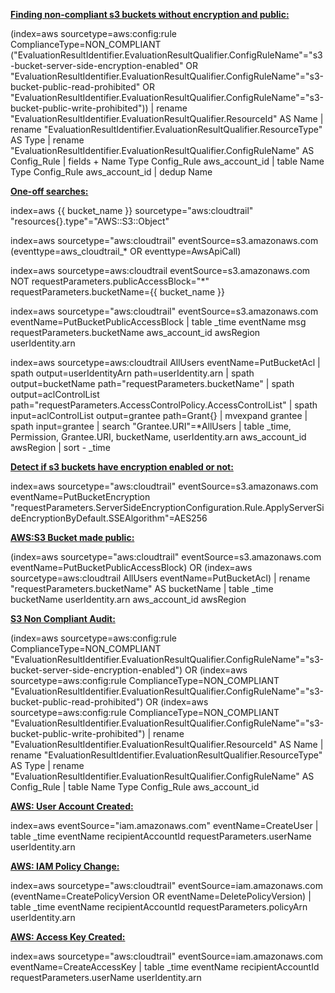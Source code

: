 <u>__Finding non-compliant s3 buckets without encryption and public:__</u>

(index=aws sourcetype=aws:config:rule ComplianceType=NON_COMPLIANT ("EvaluationResultIdentifier.EvaluationResultQualifier.ConfigRuleName"="s3-bucket-server-side-encryption-enabled" OR
"EvaluationResultIdentifier.EvaluationResultQualifier.ConfigRuleName"="s3-bucket-public-read-prohibited" OR "EvaluationResultIdentifier.EvaluationResultQualifier.ConfigRuleName"="s3-bucket-public-write-prohibited"))
| rename "EvaluationResultIdentifier.EvaluationResultQualifier.ResourceId" AS Name
| rename "EvaluationResultIdentifier.EvaluationResultQualifier.ResourceType" AS Type
| rename "EvaluationResultIdentifier.EvaluationResultQualifier.ConfigRuleName" AS Config_Rule
| fields + Name Type Config_Rule aws_account_id
| table Name Type Config_Rule aws_account_id
| dedup Name

<u>__One-off searches:__</u>

index=aws {{ bucket_name }} sourcetype="aws:cloudtrail" "resources{}.type"="AWS::S3::Object"

index=aws sourcetype="aws:cloudtrail" eventSource=s3.amazonaws.com (eventtype=aws_cloudtrail_* OR eventtype=AwsApiCall)

index=aws sourcetype=aws:cloudtrail eventSource=s3.amazonaws.com NOT requestParameters.publicAccessBlock="*" requestParameters.bucketName={{ bucket_name }}

index=aws sourcetype="aws:cloudtrail" eventSource=s3.amazonaws.com eventName=PutBucketPublicAccessBlock
| table _time eventName msg requestParameters.bucketName aws_account_id awsRegion userIdentity.arn

index=aws sourcetype=aws:cloudtrail AllUsers eventName=PutBucketAcl 
| spath output=userIdentityArn path=userIdentity.arn 
| spath output=bucketName path="requestParameters.bucketName" 
| spath output=aclControlList path="requestParameters.AccessControlPolicy.AccessControlList" 
| spath input=aclControlList output=grantee path=Grant{} 
| mvexpand grantee 
| spath input=grantee 
| search "Grantee.URI"=*AllUsers 
| table _time, Permission, Grantee.URI, bucketName, userIdentity.arn aws_account_id awsRegion
| sort - _time

<u>__Detect if s3 buckets have encryption enabled or not:__</u>

index=aws sourcetype="aws:cloudtrail" eventSource=s3.amazonaws.com eventName=PutBucketEncryption "requestParameters.ServerSideEncryptionConfiguration.Rule.ApplyServerSideEncryptionByDefault.SSEAlgorithm"=AES256

<u>__AWS:S3 Bucket made public:__</u>

(index=aws sourcetype="aws:cloudtrail" eventSource=s3.amazonaws.com eventName=PutBucketPublicAccessBlock) OR
(index=aws sourcetype=aws:cloudtrail AllUsers eventName=PutBucketAcl)
| rename "requestParameters.bucketName" AS bucketName
| table _time bucketName userIdentity.arn aws_account_id awsRegion

<u>__S3 Non Compliant Audit:__</u>

(index=aws sourcetype=aws:config:rule ComplianceType=NON_COMPLIANT "EvaluationResultIdentifier.EvaluationResultQualifier.ConfigRuleName"="s3-bucket-server-side-encryption-enabled") OR
(index=aws sourcetype=aws:config:rule ComplianceType=NON_COMPLIANT "EvaluationResultIdentifier.EvaluationResultQualifier.ConfigRuleName"="s3-bucket-public-read-prohibited") OR
(index=aws sourcetype=aws:config:rule ComplianceType=NON_COMPLIANT "EvaluationResultIdentifier.EvaluationResultQualifier.ConfigRuleName"="s3-bucket-public-write-prohibited")
| rename "EvaluationResultIdentifier.EvaluationResultQualifier.ResourceId" AS Name
| rename "EvaluationResultIdentifier.EvaluationResultQualifier.ResourceType" AS Type
| rename "EvaluationResultIdentifier.EvaluationResultQualifier.ConfigRuleName" AS Config_Rule
| table Name Type Config_Rule aws_account_id

<u>__AWS: User Account Created:__</u>

index=aws eventSource="iam.amazonaws.com" eventName=CreateUser
| table _time eventName recipientAccountId requestParameters.userName userIdentity.arn

<u>__AWS: IAM Policy Change:__</u>

index=aws sourcetype="aws:cloudtrail" eventSource=iam.amazonaws.com (eventName=CreatePolicyVersion OR eventName=DeletePolicyVersion)
| table _time eventName recipientAccountId requestParameters.policyArn userIdentity.arn

<u>__AWS: Access Key Created:__</u>

index=aws sourcetype="aws:cloudtrail" eventSource=iam.amazonaws.com eventName=CreateAccessKey
| table _time eventName recipientAccountId requestParameters.userName userIdentity.arn
